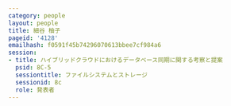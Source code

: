 ```yaml
---
category: people
layout: people
title: 細谷 柚子
pageid: '4128'
emailhash: f0591f45b74296070613bbee7cf984a6
session:
- title: ハイブリッドクラウドにおけるデータベース同期に関する考察と提案
  psid: 8C-5
  sessiontitle: ファイルシステムとストレージ
  sessionid: 8c
  role: 発表者
---
```

